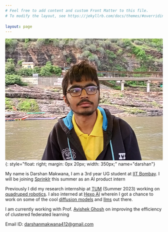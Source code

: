 ```yaml
---
# Feel free to add content and custom Front Matter to this file.
# To modify the layout, see https://jekyllrb.com/docs/themes/#overriding-theme-defaults

layout: page
---
```


![Darshan Makwana](./img/people/darshan_cool.png){: style="float: right; margin: 0px 20px; width: 350px;" name="darshan"}

My name is Darshan Makwana, I am a 3rd year UG student at [IIT Bombay](https://en.wikipedia.org/wiki/IIT_Bombay). I will be joining [Sprinklr](https://www.sprinklr.com/) this summer as an AI product intern

Previously I did my research internship at [TUM](https://www.tum.de/en/) (Summer 2023) working on [quadruped robotics](https://www.notion.so/System-Identification-and-Model-Based-Deep-Reinforcement-Learning-for-Agile-and-Robust-Quadruped-Rob-d64a6f1dd4434a18b57f3c60cdb16fe3?pvs=4). I also interned at [Hexo AI](https://www.hexo.ai/) wherein I got a chance to work on some of the cool [diffusion models](https://en.wikipedia.org/wiki/Diffusion_model#:~:text=A%20diffusion%20model%20consists%20of,distribution%20of%20a%20given%20dataset.) and [llms](https://en.wikipedia.org/wiki/Large_language_model) out there. 

I am currently working with Prof. [Avishek Ghosh](https://sites.google.com/view/avishekghosh/home) on improving the efficiency of clustered federated learning

Email ID: [darshanmakwana412@gmail.com](darshanmakwana412@gmail.com)